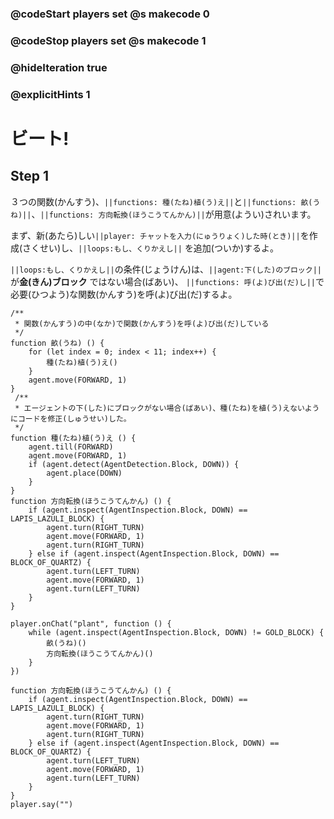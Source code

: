 ### @codeStart players set @s makecode 0
### @codeStop players set @s makecode 1

### @hideIteration true 
### @explicitHints 1

# ビート!
<!-- # Beets! -->

## Step 1
３つの関数(かんすう)、``||functions: 種(たね)植(う)え||``と``||functions: 畝(うね)||``、``||functions: 方向転換(ほうこうてんかん)||``が用意(ようい)されいます。<br>

まず、新(あたら)しい``||player: チャットを入力(にゅうりょく)した時(とき)||``を作成(さくせい)し、``||loops:もし、くりかえし||`` を追加(ついか)するよ。<br>

``||loops:もし、くりかえし||``の条件(じょうけん)は、``||agent:下(した)のブロック||``が**金(きん)ブロック** ではない場合(ばあい)、 ``||functions: 呼(よ)び出(だ)し||``で必要(ひつよう)な関数(かんすう)を呼(よ)び出(だ)するよ。

<!-- You are provided with three functions: ``||functions: plantSeed||``, ``||functions: plantSection||`` and ``||functions: checkTurn||``. 
First, create  a new ``||player: on chat||`` command and add your condition: ``||loops:while||`` the Agent is ``||agent:inspecting the block down||``, and it is not a **gold block**, ``||functions: call||`` the necessary functions.  -->

```template
/**
 * 関数(かんすう)の中(なか)で関数(かんすう)を呼(よ)び出(だ)している
 */
function 畝(うね) () {
    for (let index = 0; index < 11; index++) {
        種(たね)植(う)え()
    }
    agent.move(FORWARD, 1)
}
 /**
 * エージェントの下(した)にブロックがない場合(ばあい)、種(たね)を植(う)えないようにコードを修正(しゅうせい)した。
 */
function 種(たね)植(う)え () {
    agent.till(FORWARD)
    agent.move(FORWARD, 1)
    if (agent.detect(AgentDetection.Block, DOWN)) {
        agent.place(DOWN)
    }
}
function 方向転換(ほうこうてんかん) () {
    if (agent.inspect(AgentInspection.Block, DOWN) == LAPIS_LAZULI_BLOCK) {
        agent.turn(RIGHT_TURN)
        agent.move(FORWARD, 1)
        agent.turn(RIGHT_TURN)
    } else if (agent.inspect(AgentInspection.Block, DOWN) == BLOCK_OF_QUARTZ) {
        agent.turn(LEFT_TURN)
        agent.move(FORWARD, 1)
        agent.turn(LEFT_TURN)
    }
}

```


```ghost
player.onChat("plant", function () {
    while (agent.inspect(AgentInspection.Block, DOWN) != GOLD_BLOCK) {
        畝(うね)()
        方向転換(ほうこうてんかん)()
    }
})

function 方向転換(ほうこうてんかん) () {
    if (agent.inspect(AgentInspection.Block, DOWN) == LAPIS_LAZULI_BLOCK) {
        agent.turn(RIGHT_TURN)
        agent.move(FORWARD, 1)
        agent.turn(RIGHT_TURN)
    } else if (agent.inspect(AgentInspection.Block, DOWN) == BLOCK_OF_QUARTZ) {
        agent.turn(LEFT_TURN)
        agent.move(FORWARD, 1)
        agent.turn(LEFT_TURN)
    }
}
player.say("")
```
